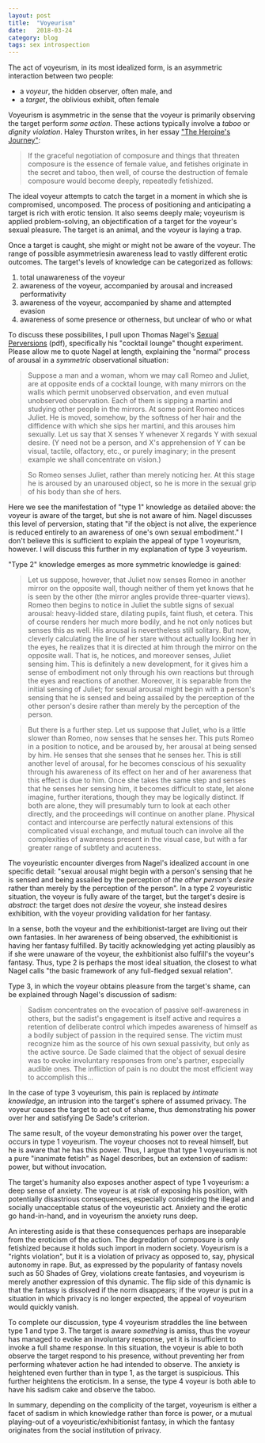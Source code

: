 ```yaml
---
layout: post
title:  "Voyeurism"
date:   2018-03-24
category: blog
tags: sex introspection
---
```


The act of voyeurism, in its most idealized form, is an asymmetric interaction between two people:
* a _voyeur_, the hidden observer, often male, and
* a _target_, the oblivious exhibit, often female

Voyeurism is asymmetric in the sense that the voyeur is primarily observing the target perform _some action_. These actions typically involve a _taboo_ or _dignity violation_. Haley Thurston writes, in her essay ["The Heroine's Journey"](https://www.ribbonfarm.com/2015/01/28/the-heroines-journey/):

> If the graceful negotiation of composure and things that threaten composure is the essence of female value, and fetishes originate in the secret and taboo, then well, of course the destruction of female composure would become deeply, repeatedly fetishized.

The ideal voyeur attempts to catch the target in a moment in which she is compromised, uncomposed. The process of positioning and anticipating a target is rich with erotic tension. It also seems deeply male; voyeurism is applied problem-solving, an objectification of a target for the voyeur's sexual pleasure. The target is an animal, and the voyeur is laying a trap.

Once a target is caught, she might or might not be aware of the voyeur. The range of possible asymmetriesin awareness lead to vastly different erotic outcomes. The target's levels of knowledge can be categorized as follows:

1. total unawareness of the voyeur
2. awareness of the voyeur, accompanied by arousal and increased performativity
3. awareness of the voyeur, accompanied by shame and attempted evasion
4. awareness of some presence or otherness, but unclear of who or what

To discuss these possibilites, I pull upon Thomas Nagel's [Sexual Perversions](https://pdfs.semanticscholar.org/bc66/32ba46b9d31b0bff5285ebe8c1453513cce2.pdf) (pdf), specifically his "cocktail lounge" thought experiment. Please allow me to quote Nagel at length, explaining the "normal" process of arousal in a _symmetric_ observational situation:

> Suppose a man and a woman, whom we may call Romeo and Juliet, are at opposite ends of a cocktail lounge, with many mirrors on the walls which permit unobserved observation, and even mutual unobserved observation. Each of them is sipping a martini and studying other people in the mirrors. At some point Romeo notices Juliet. He is moved, somehow, by the softness of her hair and the diffidence with which she sips her martini, and this arouses him sexually. Let us say that X senses Y whenever X regards Y with sexual desire. (Y need not be a person, and X's apprehension of Y can be visual, tactile, olfactory, etc., or purely imaginary; in the present example we shall concentrate on vision.)

> So Romeo senses Juliet, rather than merely noticing her. At this stage he is aroused by an unaroused object, so he is more in the sexual grip of his body than she of hers.

Here we see the manifestation of "type 1" knowledge as detailed above: the voyeur is aware of the target, but she is not aware of him. Nagel discusses this level of perversion, stating that "if the object is not alive, the experience is reduced entirely to an awareness of one's own sexual embodiment." I don't believe this is sufficient to explain the appeal of type 1 voyeurism, however. I will discuss this further in my explanation of type 3 voyeurism.

"Type 2" knowledge emerges as more symmetric knowledge is gained:

> Let us suppose, however, that Juliet now senses Romeo in another mirror on the opposite wall, though neither of them yet knows that he is seen by the other (the mirror angles provide three-quarter views). Romeo then begins to notice in Juliet the subtle signs of sexual arousal: heavy-lidded stare, dilating pupils, faint flush, et cetera. This of course renders her much more bodily, and he not only notices but senses this as well. His arousal is nevertheless still solitary. But now, cleverly calculating the line of her stare without actually looking her in the eyes, he realizes that it is directed at him through the mirror on the opposite wall. That is, he notices, and moreover senses, Juliet sensing him. This is definitely a new development, for it gives him a sense of embodiment not only through his own reactions but through the eyes and reactions of another. Moreover, it is separable from the initial sensing of Juliet; for sexual arousal might begin with a person's sensing that he is sensed and being assailed by the perception of the other person's desire rather than merely by the perception of the person.

> But there is a further step. Let us suppose that Juliet, who is a little slower than Romeo, now senses that he senses her. This puts Romeo in a position to notice, and be aroused by, her arousal at being sensed by him. He senses that she senses that he senses her. This is still another level of arousal, for he becomes conscious of his sexuality through his awareness of its effect on her and of her awareness that this effect is due to him. Once she takes the same step and senses that he senses her sensing him, it becomes difficult to state, let alone imagine, further iterations, though they may be logically distinct. If both are alone, they will presumably turn to look at each other directly, and the proceedings will continue on another plane. Physical contact and intercourse are perfectly natural extensions of this complicated visual exchange, and mutual touch can involve all the complexities of awareness present in the visual case, but with a far greater range of subtlety and acuteness.

The voyeuristic encounter diverges from Nagel's idealized account in one specific detail: "sexual arousal might begin with a person's sensing that he is sensed and being assailed by the perception of _the other person's desire_ rather than merely by the perception of the person". In a type 2 voyeuristic situation, the voyeur is fully aware of the target, but the target's desire is _abstract_: the target does not _desire_ the voyeur, she instead desires exhibition, with the voyeur providing validation for her fantasy.

In a sense, both the voyeur and the exhibitionist-target are living out their own fantasies. In her awareness of being observed, the exhibitionist is having her fantasy fulfilled. By tacitly acknowledging yet acting plausibly as if she were unaware of the voyeur, the exhbitionist also fulfill's the voyeur's fantasy. Thus, type 2 is perhaps the most ideal situation, the closest to what Nagel calls "the basic framework of any full-fledged sexual relation".

Type 3, in which the voyeur obtains pleasure from the target's shame, can be explained through Nagel's discussion of sadism:

 > Sadism concentrates on the evocation of passive self-awareness in others, but the sadist's engagement is itself active and requires a retention of deliberate control which impedes awareness of himself as a bodily subject of passion in the required sense. The victim must recognize him as the source of his own sexual passivity, but only as the active source. De Sade claimed that the object of sexual desire was to evoke involuntary responses from one's partner, especially audible ones. The infliction of pain is no doubt the most efficient way to accomplish this...

In the case of type 3 voyeurism, this pain is replaced by _intimate knowledge_, an intrusion into the target's sphere of assumed privacy. The voyeur causes the target to act out of shame, thus demonstrating his power over her and satisfying De Sade's criterion.

The same result, of the voyeur demonstrating his power over the target, occurs in type 1 voyeurism. The voyeur chooses not to reveal himself, but he is aware that he has this power. Thus, I argue that type 1 voyeurism is not a pure "inanimate fetish" as Nagel describes, but an extension of sadism: power, but without invocation.

The target's humanity also exposes another aspect of type 1 voyeurism: a deep sense of anxiety. The voyeur is at risk of exposing his position, with potentially disastrious consequences, especially considering the illegal and socially unacceptable status of the voyeuristic act. Anxiety and the erotic go hand-in-hand, and in voyeurism the anxiety runs deep.

An interesting aside is that these consequences perhaps are inseparable from the eroticism of the action. The degredation of composure is only fetishized because it holds such import in modern society. Voyeurism is a "rights violation", but it is a violation of privacy as opposed to, say, physical autonomy in rape. But, as expressed by the popularity of fantasy novels such as 50 Shades of Grey, violations create fantasies, and voyeurism is merely another expression of this dynamic. The flip side of this dynamic is that the fantasy is dissolved if the norm disappears; if the voyeur is put in a situation in which privacy is no longer expected, the appeal of voyeurism would quickly vanish.

To complete our discussion, type 4 voyeurism straddles the line between type 1 and type 3. The target is aware _something_ is amiss, thus the voyeur has managed to evoke an involuntary response, yet it is insufficient to invoke a full shame response. In this situation, the voyeur is able to both observe the target respond to his presence, without preventing her from performing whatever action he had intended to observe. The anxiety is heightened even further than in type 1, as the target is suspicious. This further heightens the eroticism. In a sense, the type 4 voyeur is both able to have his sadism cake and observe the taboo.

In summary, depending on the complicity of the target, voyeurism is either a facet of sadism in which knowledge rather than force is power, or a mutual playing-out of a voyeuristic/exhibitionist fantasy, in which the fantasy originates from the social institution of privacy.
